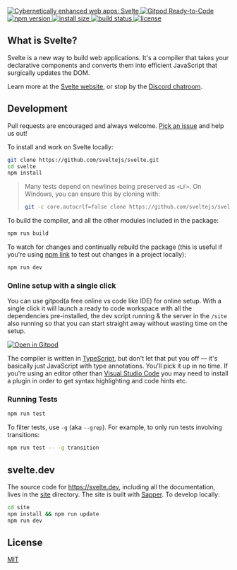 <p>
  <a href="https://svelte.dev">
	<img alt="Cybernetically enhanced web apps: Svelte" src="https://sveltejs.github.io/assets/banner.png">
  </a>

  <a href="https://gitpod.io/#https://github.com/sveltejs/svelte">
	<img alt="Gitpod Ready-to-Code" src="https://img.shields.io/badge/Gitpod-Ready--to--Code-blue?logo=gitpod">
  </a>

  <a href="https://www.npmjs.com/package/svelte">
    <img src="https://img.shields.io/npm/v/svelte.svg" alt="npm version">
  </a>

  <a href="https://packagephobia.now.sh/result?p=svelte">
    <img src="https://packagephobia.now.sh/badge?p=svelte" alt="install size">
  </a>

  <a href="https://github.com/sveltejs/svelte/actions">
    <img src="https://github.com/sveltejs/svelte/workflows/CI/badge.svg?branch=master"
         alt="build status">
  </a>

  <a href="https://github.com/sveltejs/svelte/blob/master/LICENSE">
    <img src="https://img.shields.io/npm/l/svelte.svg" alt="license">
  </a>
</p>


## What is Svelte?

Svelte is a new way to build web applications. It's a compiler that takes your declarative components and converts them into efficient JavaScript that surgically updates the DOM.

Learn more at the [Svelte website](https://svelte.dev), or stop by the [Discord chatroom](https://svelte.dev/chat).


## Development

Pull requests are encouraged and always welcome. [Pick an issue](https://github.com/sveltejs/svelte/issues?q=is%3Aissue+is%3Aopen+sort%3Aupdated-desc) and help us out!

To install and work on Svelte locally:

```bash
git clone https://github.com/sveltejs/svelte.git
cd svelte
npm install
```

> Many tests depend on newlines being preserved as `<LF>`. On Windows, you can ensure this by cloning with:
> ```bash
> git -c core.autocrlf=false clone https://github.com/sveltejs/svelte.git
> ```

To build the compiler, and all the other modules included in the package:

```bash
npm run build
```

To watch for changes and continually rebuild the package (this is useful if you're using [npm link](https://docs.npmjs.com/cli/link.html) to test out changes in a project locally):

```bash
npm run dev
```

### Online setup with a single click

You can use gitpod(a free online vs code like IDE) for online setup. With a single click it will launch a ready to code workspace with all the dependencies pre-installed, the dev script running & the server in the `/site` also running so that you can start straight away without wasting time on the setup.

[![Open in Gitpod](https://gitpod.io/button/open-in-gitpod.svg)](https://gitpod.io/#https://github.com/sveltejs/svelte)

The compiler is written in [TypeScript](https://www.typescriptlang.org/), but don't let that put you off — it's basically just JavaScript with type annotations. You'll pick it up in no time. If you're using an editor other than [Visual Studio Code](https://code.visualstudio.com/) you may need to install a plugin in order to get syntax highlighting and code hints etc.


### Running Tests

```bash
npm run test
```

To filter tests, use `-g` (aka `--grep`). For example, to only run tests involving transitions:

```bash
npm run test -- -g transition
```


## svelte.dev

The source code for https://svelte.dev, including all the documentation, lives in the [site](site) directory. The site is built with [Sapper](https://sapper.svelte.dev). To develop locally:

```bash
cd site
npm install && npm run update
npm run dev
```


## License

[MIT](LICENSE)
